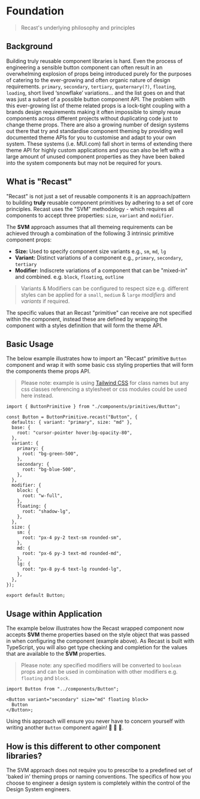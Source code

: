 # Foundation

> Recast's underlying philosophy and principles

## Background

Building truly reusable component libraries is hard. Even the process of engineering a sensible button component can often result in an overwhelming explosion of props being introduced purely for the purposes of catering to the ever-growing and often organic nature of design requirements. `primary`, `secondary`, `tertiary`, `quaternary(?)`, `floating`, `loading`, short lived ‘snowflake’ variations... and the list goes on and that was just a subset of a possible button component API. The problem with this ever-growing list of theme related props is a lock-tight coupling with a brands design requirements making it often impossible to simply reuse components across different projects without duplicating code just to change theme props. There are also a growing number of design systems out there that try and standardise component theming by providing well documented theme APIs for you to customise and adapt to your own system. These systems (i.e. MUI.com) fall short in terms of extending there theme API for highly custom applications and you can also be left with a large amount of unused component properties as they have been baked into the system components but may not be required for yours.

## What is "Recast"

"Recast" is not just a set of reusable components it is an approach/pattern to building **truly** reusable component primitives by adhering to a set of core principles. Recast uses the "SVM" methodology - which requires all components to accept three properties: `size`, `variant` and `modifier`.

The **SVM** approach assumes that all themeing requirements can be achieved through a combination of the following 3 intrinsic primitive component props:

- **Size:** Used to specify component size variants e.g., `sm`, `md`, `lg`
- **Variant:** Distinct variations of a component e.g., `primary`, `secondary`, `tertiary`
- **Modifier**: Indiscrete variations of a component that can be "mixed-in" and combined. e.g. `block`, `floating`, `outline`

> Variants & Modifiers can be configured to respect size e.g. different styles can be applied for a `small`, `medium` & `large` _modifiers_ and _variants_ if required.

The specific values that an Recast "primitive" can receive are not specified within the component, instead these are defined by wrapping the component with a styles definition that will form the theme API.

## Basic Usage

The below example illustrates how to import an "Recast" primitive `Button` component and wrap it with some basic css styling properties that will form the components theme props API.

> Please note: example is using [Tailwind CSS](https://tailwindcss.com/) for class names but any css classes referencing a stylesheet or css modules could be used here instead.

```tsx
import { ButtonPrimitive } from "./components/primitives/Button";

const Button = ButtonPrimitive.recast("Button", {
  defaults: { variant: "primary", size: "md" },
  base: {
    root: "cursor-pointer hover:bg-opacity-80",
  },
  variant: {
    primary: {
      root: "bg-green-500",
    },
    secondary: {
      root: "bg-blue-500",
    },
  },
  modifier: {
    block: {
      root: "w-full",
    },
    floating: {
      root: "shadow-lg",
    },
  },
  size: {
    sm: {
      root: "px-4 py-2 text-sm rounded-sm",
    },
    md: {
      root: "px-6 py-3 text-md rounded-md",
    },
    lg: {
      root: "px-8 py-6 text-lg rounded-lg",
    },
  },
});

export default Button;
```

## Usage within Application

The example below illustrates how the Recast wrapped component now accepts **SVM** theme properties based on the style object that was passed in when configuring the component (example above). As Recast is built with TypeScript, you will also get type checking and completion for the values that are available to the **SVM** properties.

> Please note: any specified modifiers will be converted to `boolean` props and can be used in combination with other modifiers e.g. `floating` and `block`.

```tsx
import Button from "../components/Button";

<Button variant="secondary" size="md" floating block>
  Button
</Button>;
```

Using this approach will ensure you never have to concern yourself with writing another `Button` component again! 🤯 🌈 🦄.

## How is this different to other component libraries?

The SVM approach does not require you to prescribe to a predefined set of 'baked in' theming props or naming conventions. The specifics of how you choose to engineer a design system is completely within the control of the Design System engineers.
